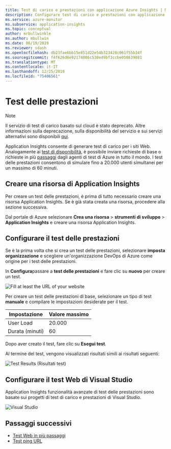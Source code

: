 ```yaml
---
title: Test di carico e prestazioni con applicazione Azure Insights | Microsoft Docs
description: Configurare test di carico e prestazioni con applicazione Azure Insights
ms.service: azure-monitor
ms.subservice: application-insights
ms.topic: conceptual
author: mrbullwinkle
ms.author: mbullwin
ms.date: 06/19/2019
ms.reviewer: sdash
ms.openlocfilehash: db23fae6bb15e851d22e54b323428c061f55b34f
ms.sourcegitcommit: f4f626d6e92174086c530ed9bf3ccbe058639081
ms.translationtype: MT
ms.contentlocale: it-IT
ms.lasthandoff: 12/25/2019
ms.locfileid: "75406561"
---
```

# <a name="performance-testing"></a>Test delle prestazioni

> [!NOTE]
> Il servizio di test di carico basato sul cloud è stato deprecato. Altre informazioni sulla deprecazione, sulla disponibilità del servizio e sui servizi alternativi sono disponibili [qui](https://docs.microsoft.com/azure/devops/test/load-test/overview?view=azure-devops).

Application Insights consente di generare test di carico per i siti Web. Analogamente ai [test di disponibilità](monitor-web-app-availability.md), è possibile inviare richieste di base o richieste in più [passaggi](availability-multistep.md) dagli agenti di test di Azure in tutto il mondo. I test delle prestazioni consentono di simulare fino a 20.000 utenti simultanei per un massimo di 60 minuti.

## <a name="create-an-application-insights-resource"></a>Creare una risorsa di Application Insights

Per creare un test delle prestazioni, è prima di tutto necessario creare una risorsa Application Insights. Se è già stata creata una risorsa, procedere alla sezione successiva.

Dal portale di Azure selezionare **Crea una risorsa** > **strumenti di sviluppo** > **Application Insights** e creare una risorsa Application Insights.

## <a name="configure-performance-testing"></a>Configurare il test delle prestazioni

Se è la prima volta che si crea un test delle prestazioni, selezionare **imposta organizzazione** e scegliere un'organizzazione DevOps di Azure come origine per i test delle prestazioni.

In **Configura**passare a **test delle prestazioni** e fare clic su **nuovo** per creare un test.

![Fill at least the URL of your website](./media/performance-testing/new-performance-test.png)

Per creare un test delle prestazioni di base, selezionare un tipo di test **manuale** e compilare le impostazioni desiderate per il test.

|Impostazione| Valore massimo
|----------|------------|
| User Load | 20.000 |
| Durata (minuti)  | 60 |  

Dopo aver creato il test, fare clic su **Esegui test**.

Al termine del test, vengono visualizzati risultati simili ai risultati seguenti:

![Test Results (Risultati test)](./media/performance-testing/test-results.png)

## <a name="configure-visual-studio-web-test"></a>Configurare il test Web di Visual Studio

Application Insights funzionalità avanzate di test delle prestazioni sono basate sui progetti di test di carico e prestazioni di Visual Studio.

![Visual Studio ](./media/performance-testing/visual-studio-test.png)

## <a name="next-steps"></a>Passaggi successivi

* [Test Web in più passaggi](availability-multistep.md)
* [Test ping URL](monitor-web-app-availability.md)
